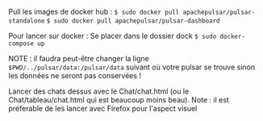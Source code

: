 Pull les images de docker hub :
`$ sudo docker pull apachepulsar/pulsar-standalone`
`$ sudo docker pull apachepulsar/pulsar-dashboard`

Pour lancer sur docker :
  Se placer dans le dossier dock
  `$ sudo docker-compose up`

  NOTE : il faudra peut-être changer la ligne `$PWD/../pulsar/data:/pulsar/data` suivant où votre pulsar se trouve sinon les données ne seront pas conservées !

  Lancer des chats dessus avec le Chat/chat.html (ou le Chat/tableau/chat.html qui est beaucoup moins beau).
  Note : il est préferable de les lancer avec Firefox pour l'aspect visuel

